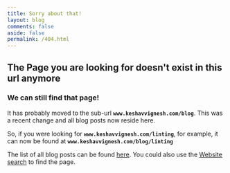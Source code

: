 ```yaml
---
title: Sorry about that!
layout: blog
comments: false
aside: false
permalink: /404.html
---
```


##  The Page you are looking for doesn't exist in this url anymore

### We can still find that page!
It has probably moved to the sub-url **`www.keshavvignesh.com/blog`**. This was a recent change and all blog posts now reside here.

So, if you were looking for **`www.keshavvignesh.com/linting`**, for example, it can now be found at **`www.keshavvignesh.com/blog/linting`**

The list of all blog posts can be found [here](/blog). You could also use the [Website search](/search) to find the page.